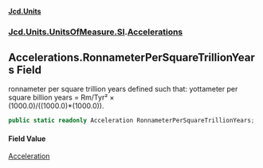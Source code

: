 #### [Jcd.Units](index.md 'index')
### [Jcd.Units.UnitsOfMeasure.SI](Jcd.Units.UnitsOfMeasure.SI.md 'Jcd.Units.UnitsOfMeasure.SI').[Accelerations](Accelerations.md 'Jcd.Units.UnitsOfMeasure.SI.Accelerations')

## Accelerations.RonnameterPerSquareTrillionYears Field

ronnameter per square trillion years defined such that: yottameter per square billion years = Rm/Tyr² ×  
(1000.0)/((1000.0)*(1000.0)).

```csharp
public static readonly Acceleration RonnameterPerSquareTrillionYears;
```

#### Field Value
[Acceleration](Acceleration.md 'Jcd.Units.UnitTypes.Acceleration')